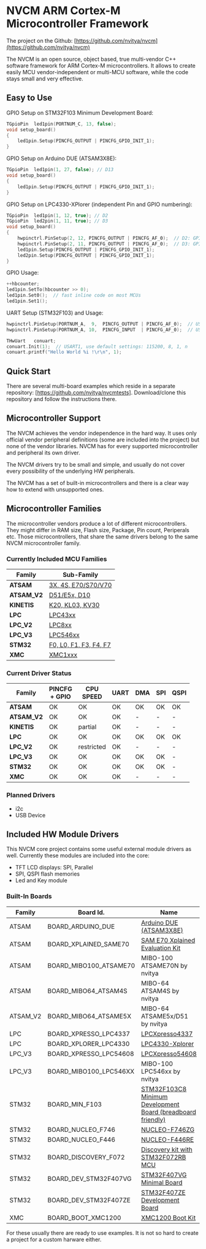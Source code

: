 # NVCM ARM Cortex-M Microcontroller Framework

The project on the Github: [https://github.com/nvitya/nvcm](https://github.com/nvitya/nvcm)

The NVCM is an open source, object based, true multi-vendor C++ software framework for ARM Cortex-M microcontrollers. It allows to create easily MCU vendor-independent or multi-MCU software, while the code stays small and very effective.

## Easy to Use

GPIO Setup on STM32F103 Minimum Development Board:
```C++
TGpioPin  led1pin(PORTNUM_C, 13, false);
void setup_board()
{
	led1pin.Setup(PINCFG_OUTPUT | PINCFG_GPIO_INIT_1);
}
```

GPIO Setup on Arduino DUE (ATSAM3X8E):
```C++
TGpioPin  led1pin(1, 27, false); // D13
void setup_board()
{
	led1pin.Setup(PINCFG_OUTPUT | PINCFG_GPIO_INIT_1);
}
```

GPIO Setup on LPC4330-XPlorer (independent Pin and GPIO numbering):
```C++
TGpioPin  led1pin(1, 12, true); // D2
TGpioPin  led2pin(1, 11, true); // D3
void setup_board()
{
	hwpinctrl.PinSetup(2, 12, PINCFG_OUTPUT | PINCFG_AF_0);  // D2: GPIO_1_12, pad B9
	hwpinctrl.PinSetup(2, 11, PINCFG_OUTPUT | PINCFG_AF_0);  // D3: GPIO_1_11, pad A9
	led1pin.Setup(PINCFG_OUTPUT | PINCFG_GPIO_INIT_1);
	led2pin.Setup(PINCFG_OUTPUT | PINCFG_GPIO_INIT_1);
}
```
GPIO Usage:
```C++
++hbcounter;
led1pin.SetTo(hbcounter >> 0);
led1pin.Set0();  // fast inline code on most MCUs
led1pin.Set1();
```
UART Setup (STM32F103) and Usage:
```C++
hwpinctrl.PinSetup(PORTNUM_A,  9,  PINCFG_OUTPUT | PINCFG_AF_0);  // USART1_TX
hwpinctrl.PinSetup(PORTNUM_A, 10,  PINCFG_INPUT  | PINCFG_AF_0);  // USART1_RX

THwUart   conuart;
conuart.Init(1);  // USART1, use default settings: 115200, 8, 1, n
conuart.printf("Hello World %i !\r\n", 1);
```

## Quick Start

There are several multi-board examples which reside in a separate repository: [https://github.com/nvitya/nvcmtests].
Download/clone this repository and follow the instructions there.

## Microcontroller Support

The NVCM achieves the vendor independence in the hard way. It uses only official vendor peripheral definitions (some are included into the project) but none of the vendor libraries. NVCM has for every supported microcontroller and peripheral its own driver.

The NVCM drivers try to be small and simple, and usually do not cover every possibility of the underlying HW peripherals.

The NVCM has a set of built-in microcontrollers and there is a clear way how to extend with unsupported ones.

## Microcontroller Families

The microcontroller vendors produce a lot of different microcontrollers. They might differ in RAM size, Flash size, Package, Pin count, Periperals etc. Those microcontrollers, that share the same drivers belong to the same NVCM microcontroller family.

### Currently Included MCU Families

__Family__   | __Sub-Family__
-------------|------------------------
__ATSAM__    | [3X, 4S, E70/S70/V70](https://github.com/nvitya/nvcm/blob/master/mcu/ATSAM/src/mcu_builtin.h)
__ATSAM_V2__ | [D51/E5x, D10](https://github.com/nvitya/nvcm/blob/master/mcu/ATSAM_V2/src/mcu_builtin.h)
__KINETIS__  | [K20, KL03, KV30](https://github.com/nvitya/nvcm/blob/master/mcu/KINETIS/src/mcu_builtin.h)
__LPC__      | [LPC43xx](https://github.com/nvitya/nvcm/blob/master/mcu/LPC/src/mcu_builtin.h)
__LPC_V2__   | [LPC8xx](https://github.com/nvitya/nvcm/blob/master/mcu/LPC_V2/src/mcu_builtin.h)
__LPC_V3__   | [LPC546xx](https://github.com/nvitya/nvcm/blob/master/mcu/LPC_V3/src/mcu_builtin.h)
__STM32__    | [F0, L0, F1, F3, F4, F7](https://github.com/nvitya/nvcm/blob/master/mcu/STM32/src/mcu_builtin.h)
__XMC__      | [XMC1xxx](https://github.com/nvitya/nvcm/blob/master/mcu/XMC/src/mcu_builtin.h)

### Current Driver Status

  Family     | __PINCFG<br/>+ GPIO__ | __CPU<br/>SPEED__ | __UART__ | __DMA__ | __SPI__ | __QSPI__
-------------|-----------------------|-------------------|----------|---------|---------|---------
__ATSAM__    | OK                    | OK                | OK       | OK      | OK      | OK
__ATSAM_V2__ | OK                    | OK                | OK       | -       | -       | -
__KINETIS__  | OK                    | partial           | OK       | -       | -       | -
__LPC__      | OK                    | OK                | OK       | OK      | OK      | OK
__LPC_V2__   | OK                    | restricted        | OK       | -       | -       | -
__LPC_V3__   | OK                    | OK                | OK       | OK      | OK      | -
__STM32__    | OK                    | OK                | OK       | OK      | OK      | -
__XMC__      | OK                    | OK                | OK       | -       | -       | -

### Planned Drivers
 * i2c
 * USB Device

## Included HW Module Drivers
This NVCM core project contains some useful external module drivers as well. Currently these modules are included into the core:
 * TFT LCD displays: SPI, Parallel
 * SPI, QSPI flash memories
 * Led and Key module

### Built-In Boards

__Family__ | __Board Id.__          | __Name__
-----------|------------------------|-------------------------------------
ATSAM      | BOARD_ARDUINO_DUE      | [Arduino DUE (ATSAM3X8E)](https://store.arduino.cc/usa/arduino-due)
ATSAM      | BOARD_XPLAINED_SAME70  | [SAM E70 Xplained Evaluation Kit](http://www.microchip.com/DevelopmentTools/ProductDetails.aspx?PartNO=ATSAME70-XPLD)
ATSAM      | BOARD_MIBO100_ATSAME70 | MIBO-100 ATSAME70N by nvitya
ATSAM      | BOARD_MIBO64_ATSAM4S   | MIBO-64 ATSAM4S by nvitya
ATSAM_V2   | BOARD_MIBO64_ATSAME5X  | MIBO-64 ATSAME5x/D51 by nvitya
LPC        | BOARD_XPRESSO_LPC4337  | [LPCXpresso4337](https://www.nxp.com/support/developer-resources/hardware-development-tools/lpcxpresso-boards/lpcxpresso4337-development-board:OM13070)
LPC        | BOARD_XPLORER_LPC4330  | [LPC4330-Xplorer](https://www.nxp.com/support/developer-resources/hardware-development-tools/lpcxpresso-boards/lpc4330-xplorer-board:OM13027)
LPC_V3     | BOARD_XPRESSO_LPC54608 | [LPCXpresso54608](https://www.nxp.com/support/developer-resources/hardware-development-tools/lpcxpresso-boards/lpcxpresso-development-board-for-lpc5460x-mcus:OM13092)
LPC_V3     | BOARD_MIBO100_LPC546XX | MIBO-100 LPC546xx by nvitya
STM32      | BOARD_MIN_F103         | [STM32F103C8 Minimum Development Board (breadboard friendly)](https://www.aliexpress.com/w/wholesale-stm32f103c8t6-minimum.html)
STM32      | BOARD_NUCLEO_F746      | [NUCLEO-F746ZG](http://www.st.com/en/evaluation-tools/nucleo-f746zg.html)
STM32      | BOARD_NUCLEO_F446      | [NUCLEO-F446RE](http://www.st.com/en/evaluation-tools/nucleo-f446re.html)
STM32      | BOARD_DISCOVERY_F072   | [Discovery kit with STM32F072RB MCU](http://www.st.com/en/evaluation-tools/32f072bdiscovery.html)
STM32      | BOARD_DEV_STM32F407VG  | [STM32F407VG Minimal Board](https://www.aliexpress.com/item/STM32F4Discovery-STM32F407VGT6-ARM-Cortex-M4-32bit-MCU-Core-Development-Board/32757497307.html)
STM32      | BOARD_DEV_STM32F407ZE  | [STM32F407ZE Development Board](https://www.aliexpress.com/item/Free-shipping-STM32F407ZET6-development-board-M4-STM32F4-core-board-arm-development-board-cortex-M4/32689262341.html)
XMC        | BOARD_BOOT_XMC1200     | [XMC1200 Boot Kit](https://www.infineon.com/cms/de/product/evaluation-boards/kit_xmc12_boot_001/)


For these usually there are ready to use examples. It is not so hard to create a project for a custom harware either.
